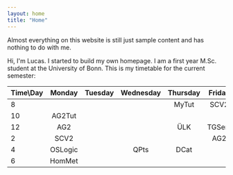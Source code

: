 ```yaml
---
layout: home
title: "Home"
---
```


Almost everything on this website is still just sample content and has nothing to do with me.

Hi, I'm Lucas. I started to build my own homepage. I am a first year M.Sc. student at the University of Bonn. This is my timetable for the current semester:

| Time\Day | Monday    | Tuesday   | Wednesday | Thursday  | Friday   |
|:---------|:---------:|:---------:|:---------:|:---------:|:--------:|
|  8       |           |           |           |  MyTut    |  SCV2    |
|  10      |  AG2Tut   |           |           |           |          |
|  12      |  AG2      |           |           |  ÜLK      |  TGSem   |
|  2       |  SCV2     |           |           |           |  AG2     |
|  4       |  OSLogic  |           |  QPts     |  DCat     |          |
|  6       |  HomMet   |           |           |           |          |
